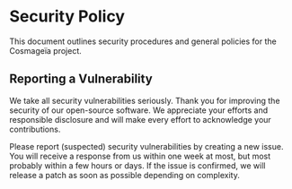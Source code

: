 # Security Policy

This document outlines security procedures and general policies for the Cosmageïa project.

## Reporting a Vulnerability

We take all security vulnerabilities seriously. Thank you for improving the security of our
open-source software. We appreciate your efforts and responsible disclosure and will make every
effort to acknowledge your contributions.

Please report (suspected) security vulnerabilities by creating a new issue. You will receive a
response from us within one week at most, but most probably within a few hours or days. If the issue
is confirmed, we will release a patch as soon as possible depending on complexity.
